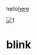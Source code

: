 hello[here](https://help.github.com/articles/publicizing-or-hiding-organization-membership/)

![1](https://www.google.com/search?rlz=1C1GCEU_plPL821PL821&biw=1366&bih=608&tbm=isch&sa=1&ei=BTVtXP3IF4_KrgTiwoPoDA&q=tree&oq=tree&gs_l=img.3..35i39l2j0i67l3j0j0i67j0j0i67l2.83410.83930..84201...0.0..0.86.264.4......1....1..gws-wiz-img.xxXfZdIueKU#imgrc=mm7N6wmUaR02DM.png)

# blink

